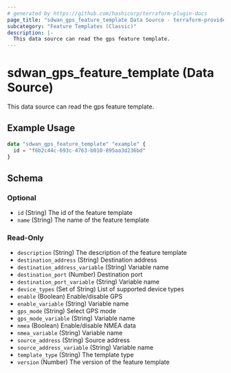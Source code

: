```yaml
---
# generated by https://github.com/hashicorp/terraform-plugin-docs
page_title: "sdwan_gps_feature_template Data Source - terraform-provider-sdwan"
subcategory: "Feature Templates (Classic)"
description: |-
  This data source can read the gps feature template.
---
```


# sdwan_gps_feature_template (Data Source)

This data source can read the gps feature template.

## Example Usage

```terraform
data "sdwan_gps_feature_template" "example" {
  id = "f6b2c44c-693c-4763-b010-895aa3d236bd"
}
```

<!-- schema generated by tfplugindocs -->
## Schema

### Optional

- `id` (String) The id of the feature template
- `name` (String) The name of the feature template

### Read-Only

- `description` (String) The description of the feature template
- `destination_address` (String) Destination address
- `destination_address_variable` (String) Variable name
- `destination_port` (Number) Destination port
- `destination_port_variable` (String) Variable name
- `device_types` (Set of String) List of supported device types
- `enable` (Boolean) Enable/disable GPS
- `enable_variable` (String) Variable name
- `gps_mode` (String) Select GPS mode
- `gps_mode_variable` (String) Variable name
- `nmea` (Boolean) Enable/disable NMEA data
- `nmea_variable` (String) Variable name
- `source_address` (String) Source address
- `source_address_variable` (String) Variable name
- `template_type` (String) The template type
- `version` (Number) The version of the feature template
